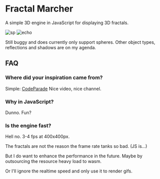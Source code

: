 Fractal Marcher
===============
A simple 3D engine in JavaScript for displaying 3D fractals.

![sp](https://user-images.githubusercontent.com/23743591/59568697-a92ba680-907e-11e9-885c-25883b9c7731.gif)
![echo](https://user-images.githubusercontent.com/23743591/59568708-c496b180-907e-11e9-9163-7f3d662ec2ce.gif)

Still buggy and does currently only support spheres.
Other object types, reflections and shadows are on my agenda.


FAQ
---
### Where did your inspiration came from?
Simple: [CodeParade](https://www.youtube.com/watch?v=svLzmFuSBhk)
Nice video, nice channel.

### Why in JavaScript?
Dunno. Fun?

### Is the engine fast?
Hell no. 3-4 fps at 400x400px.

The fractals are not the reason the frame rate tanks so bad. (JS is…)

But I do want to enhance the performance in the future. 
Maybe by outsourcing the resource heavy load to wasm.

Or I'll ignore the realtime speed and only use it to render gifs.


